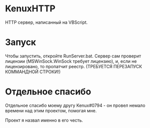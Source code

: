 # KenuxHTTP
HTTP сервер, написанный на VBScript. 

# Запуск
Чтобы запустить, откройте RunServer.bat. Сервер сам проверит лицензии (MSWinSock.WinSock требует лицензию), и, если не лицензировано, то пропатчит реестр. (ТРЕБУЕТСЯ ПЕРЕЗАПУСК КОММАНДНОЙ СТРОКИ!)

# Отдельное спасибо
Отдельное спасибо моему другу Kenux#0794 - он провел немало времени над этим проектом, помогая мне.

Проект я назвал именно в его честь.
